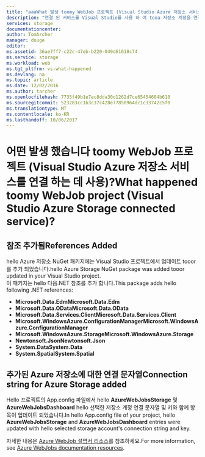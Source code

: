 ```yaml
---
title: "aaaWhat 발생 toomy WebJob 프로젝트 (Visual Studio Azure 저장소 서비스를 연결 하는 데 사용)? | Microsoft Docs"
description: "연결 된 서비스를 Visual Studio를 사용 하 여 tooa 저장소 계정을 연결 후 Azure WebJob 프로젝트의 내용에 대해 설명"
services: storage
documentationcenter: 
author: TomArcher
manager: douge
editor: 
ms.assetid: 36ae7ff7-c22c-47eb-b220-049d61618c74
ms.service: storage
ms.workload: web
ms.tgt_pltfrm: vs-what-happened
ms.devlang: na
ms.topic: article
ms.date: 12/02/2016
ms.author: tarcher
ms.openlocfilehash: 7735f49b1e7ec8dda30d1262d7ce65454604b610
ms.sourcegitcommit: 523283cc1b3c37c428e77850964dc1c33742c5f0
ms.translationtype: MT
ms.contentlocale: ko-KR
ms.lasthandoff: 10/06/2017
---
```

# <a name="what-happened-toomy-webjob-project-visual-studio-azure-storage-connected-service"></a><span data-ttu-id="6f9b8-104">어떤 발생 했습니다 toomy WebJob 프로젝트 (Visual Studio Azure 저장소 서비스를 연결 하는 데 사용)?</span><span class="sxs-lookup"><span data-stu-id="6f9b8-104">What happened toomy WebJob project (Visual Studio Azure Storage connected service)?</span></span>
## <a name="references-added"></a><span data-ttu-id="6f9b8-105">참조 추가됨</span><span class="sxs-lookup"><span data-stu-id="6f9b8-105">References Added</span></span>
<span data-ttu-id="6f9b8-106">hello Azure 저장소 NuGet 패키지에는 Visual Studio 프로젝트에서 업데이트 tooor를 추가 되었습니다.</span><span class="sxs-lookup"><span data-stu-id="6f9b8-106">hello Azure Storage NuGet package was added tooor updated in your Visual Studio project.</span></span>  
<span data-ttu-id="6f9b8-107">이 패키지는 hello 다음.NET 참조를 추가 합니다.</span><span class="sxs-lookup"><span data-stu-id="6f9b8-107">This package adds hello following .NET references:</span></span>

* <span data-ttu-id="6f9b8-108">**Microsoft.Data.Edm**</span><span class="sxs-lookup"><span data-stu-id="6f9b8-108">**Microsoft.Data.Edm**</span></span>
* <span data-ttu-id="6f9b8-109">**Microsoft.Data.OData**</span><span class="sxs-lookup"><span data-stu-id="6f9b8-109">**Microsoft.Data.OData**</span></span>
* <span data-ttu-id="6f9b8-110">**Microsoft.Data.Services.Client**</span><span class="sxs-lookup"><span data-stu-id="6f9b8-110">**Microsoft.Data.Services.Client**</span></span>
* <span data-ttu-id="6f9b8-111">**Microsoft.WindowsAzure.ConfigurationManager**</span><span class="sxs-lookup"><span data-stu-id="6f9b8-111">**Microsoft.WindowsAzure.ConfigurationManager**</span></span>
* <span data-ttu-id="6f9b8-112">**Microsoft.WindowsAzure.Storage**</span><span class="sxs-lookup"><span data-stu-id="6f9b8-112">**Microsoft.WindowsAzure.Storage**</span></span>
* <span data-ttu-id="6f9b8-113">**Newtonsoft.Json**</span><span class="sxs-lookup"><span data-stu-id="6f9b8-113">**Newtonsoft.Json**</span></span>
* <span data-ttu-id="6f9b8-114">**System.Data**</span><span class="sxs-lookup"><span data-stu-id="6f9b8-114">**System.Data**</span></span>
* <span data-ttu-id="6f9b8-115">**System.Spatial**</span><span class="sxs-lookup"><span data-stu-id="6f9b8-115">**System.Spatial**</span></span>

## <a name="connection-string-for-azure-storage-added"></a><span data-ttu-id="6f9b8-116">추가된 Azure 저장소에 대한 연결 문자열</span><span class="sxs-lookup"><span data-stu-id="6f9b8-116">Connection string for Azure Storage added</span></span>
<span data-ttu-id="6f9b8-117">Hello 프로젝트의 App.config 파일에서 hello **AzureWebJobsStorage** 및 **AzureWebJobsDashboard** hello 선택한 저장소 계정 연결 문자열 및 키와 함께 항목이 업데이트 되었습니다.</span><span class="sxs-lookup"><span data-stu-id="6f9b8-117">In hello App.config file of your project, hello **AzureWebJobsStorage** and **AzureWebJobsDashboard** entries were updated with hello selected storage account's connection string and key.</span></span>

<span data-ttu-id="6f9b8-118">자세한 내용은 [Azure WebJob 설명서 리소스](http://go.microsoft.com/fwlink/?linkid=390226)를 참조하세요.</span><span class="sxs-lookup"><span data-stu-id="6f9b8-118">For more information, see [Azure WebJobs documentation resources](http://go.microsoft.com/fwlink/?linkid=390226).</span></span>

